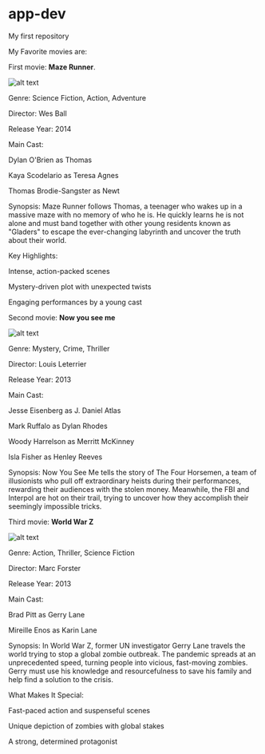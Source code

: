 # app-dev
My first repository

My Favorite movies are:


First movie: <strong>Maze Runner</strong>. 

![alt text](https://encrypted-tbn3.gstatic.com/images?q=tbn:ANd9GcSxiRZ4CLxxtOpwfpv7uH87vOfog1spqAAkdrVOCN_5yk-XNe6V)

Genre: Science Fiction, Action, Adventure

Director: Wes Ball

Release Year: 2014

Main Cast:

Dylan O'Brien as Thomas

Kaya Scodelario as Teresa Agnes

Thomas Brodie-Sangster as Newt

Synopsis:
Maze Runner follows Thomas, a teenager who wakes up in a massive maze with no memory of who he is. He quickly learns he is not alone and must band together with other young residents known as "Gladers" to escape the ever-changing labyrinth and uncover the truth about their world.

Key Highlights:

Intense, action-packed scenes

Mystery-driven plot with unexpected twists

Engaging performances by a young cast

Second movie: **Now you see me**

![alt text](https://encrypted-tbn3.gstatic.com/images?q=tbn:ANd9GcTwgzzon4ay6NkjNeVajo_Ln1XKUmqSfRMegOzT9Ut07YllJZEI)

Genre: Mystery, Crime, Thriller

Director: Louis Leterrier

Release Year: 2013

Main Cast:

Jesse Eisenberg as J. Daniel Atlas

Mark Ruffalo as Dylan Rhodes

Woody Harrelson as Merritt McKinney

Isla Fisher as Henley Reeves

Synopsis:
Now You See Me tells the story of The Four Horsemen, a team of illusionists who pull off extraordinary heists during their performances, rewarding their audiences with the stolen money. Meanwhile, the FBI and Interpol are hot on their trail, trying to uncover how they accomplish their seemingly impossible tricks.

Third movie: **World War Z**

![alt text](https://encrypted-tbn2.gstatic.com/images?q=tbn:ANd9GcTy__IobkoA-ajoyDu7MI_I3hUGwwADMXSwXEVmLhy7GuWlaxmi)

Genre: Action, Thriller, Science Fiction

Director: Marc Forster

Release Year: 2013

Main Cast:

Brad Pitt as Gerry Lane

Mireille Enos as Karin Lane

Synopsis:
In World War Z, former UN investigator Gerry Lane travels the world trying to stop a global zombie outbreak. The pandemic spreads at an unprecedented speed, turning people into vicious, fast-moving zombies. Gerry must use his knowledge and resourcefulness to save his family and help find a solution to the crisis.

What Makes It Special:

Fast-paced action and suspenseful scenes

Unique depiction of zombies with global stakes

A strong, determined protagonist
